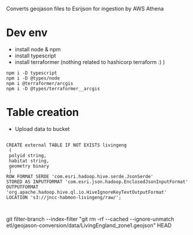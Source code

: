 Converts geojason files to Esrijson for ingestion by AWS Athena

Dev env
=======
- install node & npm
- install typescript
- install terraformer (nothing related to hashicorp terraform :) )

```
npm i -D typescript
npm i -D @types/node
npm i @terraformer/arcgis
npm i -D @types/terraformer__arcgis

```

Table creation
==============

- Upload data to bucket 

```

CREATE external TABLE IF NOT EXISTS livingeng
 (
 polyid string,
 habitat string,
 geometry binary
 )
ROW FORMAT SERDE 'com.esri.hadoop.hive.serde.JsonSerde'
STORED AS INPUTFORMAT 'com.esri.json.hadoop.EnclosedJsonInputFormat'
OUTPUTFORMAT 'org.apache.hadoop.hive.ql.io.HiveIgnoreKeyTextOutputFormat'
LOCATION 's3://jncc-habmon-livingeng/raw/';



````
git filter-branch --index-filter "git rm -rf --cached --ignore-unmatch etl/geojason-conversion/data/LivingEngland_zone1.geojson" HEAD
